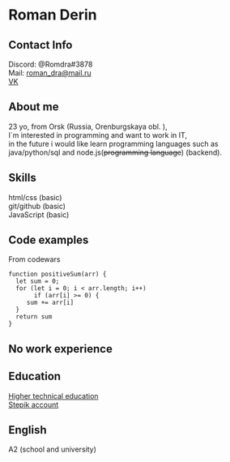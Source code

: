 # Roman Derin
## Contact Info
Discord: @Romdra#3878
<br>Mail: roman_dra@mail.ru
<br>[VK](https://vk.com/drableat)
## About me
23 yo, from Orsk (Russia, Orenburgskaya obl. ), 
<br>I`m interested in programming and want to work in IT, 
<br>in the future i would like learn programming languages such as java/python/sql and node.js(~~programming language~~) (backend).
## Skills
 html/css (basic)
 <br>git/github (basic)
 <br>JavaScript (basic)
## Code examples
From codewars
```
function positiveSum(arr) {
  let sum = 0;
  for (let i = 0; i < arr.length; i++)
       if (arr[i] >= 0) {
     sum += arr[i] 
  }
  return sum 
}
```
## No work experience
## Education
 [Higher technical education](http://xn----7sbajajhyox3duj.xn--p1ai/)
 <br>[Stepik account](https://stepik.org/users/313607967)
## English
A2 (school and university)
